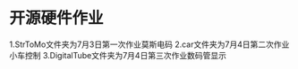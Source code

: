 # 开源硬件作业
1.StrToMo文件夹为7月3日第一次作业莫斯电码     2.car文件夹为7月4日第二次作业小车控制      3.DigitalTube文件夹为7月4日第三次作业数码管显示
